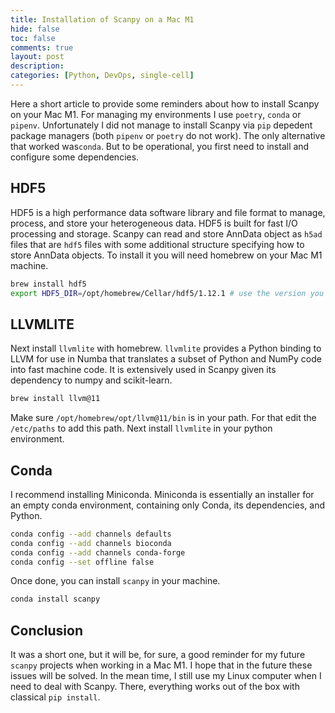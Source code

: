 ```yaml
---
title: Installation of Scanpy on a Mac M1
hide: false
toc: false
comments: true
layout: post
description:
categories: [Python, DevOps, single-cell]
---
```


Here a short article to provide some reminders about how to install Scanpy on your Mac M1. For managing my environments I use `poetry`, `conda` or `pipenv`. Unfortunately I did not manage to install Scanpy via `pip` depedent package managers (both `pipenv` or `poetry` do not work). The only alternative that worked was`conda`. But to be operational, you first need to install and configure some dependencies.

## HDF5

HDF5 is a high performance data software library and file format to manage, process, and store your heterogeneous data. HDF5 is built for fast I/O processing and storage. Scanpy can read and store AnnData object as `h5ad` files that are `hdf5` files with some additional structure specifying how to store AnnData objects. To install it you will need homebrew on your Mac M1 machine.

```bash
brew install hdf5
export HDF5_DIR=/opt/homebrew/Cellar/hdf5/1.12.1 # use the version you have
```

## LLVMLITE

Next install `llvmlite` with homebrew. `llvmlite` provides a Python binding to LLVM for use in Numba that translates a subset of Python and NumPy code into fast machine code. It is extensively used in Scanpy given its dependency to numpy and scikit-learn.

```bash
brew install llvm@11
```

Make sure `/opt/homebrew/opt/llvm@11/bin` is in your path. For that edit the `/etc/paths` to add this path. Next install `llvmlite` in your python environment.

## Conda

I recommend installing Miniconda. Miniconda is essentially an installer for an empty conda environment, containing only Conda, its dependencies, and Python.

```bash
conda config --add channels defaults
conda config --add channels bioconda
conda config --add channels conda-forge
conda config --set offline false
```

Once done, you can install `scanpy` in your machine.

```bash
conda install scanpy
```

## Conclusion

It was a short one, but it will be, for sure, a good reminder for my future `scanpy` projects when working in a Mac M1. I hope that in the future these issues will be solved. In the mean time, I still use my Linux computer when I need to deal with Scanpy. There, everything works out of the box with classical `pip install`.
